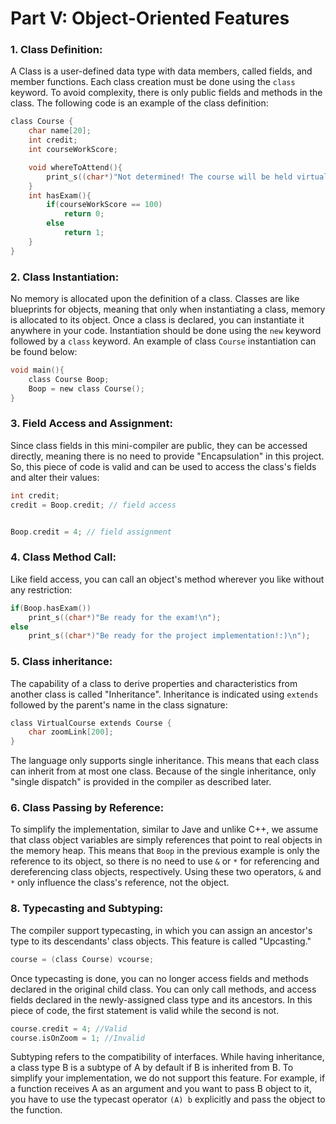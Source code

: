 # Part V: Object-Oriented Features



### 1. Class Definition: 

A Class is a user-defined data type with data members, called fields, and member functions. Each class creation must be done using the `class` keyword. To avoid complexity, there is only public fields and methods in the class. The following code is an example of the class definition:


```C
class Course {
    char name[20];
    int credit;
    int courseWorkScore;

    void whereToAttend(){
        print_s((char*)"Not determined! The course will be held virtually or in person!\n");
    }
    int hasExam(){
        if(courseWorkScore == 100)
            return 0;
        else
            return 1;
    }
}
```

### 2. Class Instantiation:

No memory is allocated upon the definition of a class. Classes are like blueprints for objects, meaning that only when instantiating a class, memory is allocated to its object. Once a class is declared, you can instantiate it anywhere in your code. Instantiation should be done using the `new` keyword followed by a `class` keyword. An example of class `Course` instantiation can be found below: 


```C
void main(){
    class Course Boop;
    Boop = new class Course();
}
```

### 3. Field Access and Assignment:

Since class fields in this mini-compiler are public, they can be accessed directly, meaning there is no need to provide "Encapsulation" in this project. So, this piece of code is valid and can be used to access the class's fields and alter their values:

```C
int credit;
credit = Boop.credit; // field access


Boop.credit = 4; // field assignment
```


### 4. Class Method Call:

Like field access, you can call an object's method wherever you like without any restriction:
```C
if(Boop.hasExam())
    print_s((char*)"Be ready for the exam!\n");
else
    print_s((char*)"Be ready for the project implementation!:)\n");
```

### 5. Class inheritance:

The capability of a class to derive properties and characteristics from another class is called "Inheritance". Inheritance is indicated using `extends` followed by the parent's name in the class signature: 
```C
class VirtualCourse extends Course {
    char zoomLink[200];
}
```
The language only supports single inheritance. This means that each class can inherit from at most one class. Because of the single inheritance, only "single dispatch" is provided in the compiler as described later.
### 6. Class Passing by Reference:

To simplify the implementation, similar to Jave and unlike C++, we assume that class object variables are simply references that point to real objects in the memory heap. This means that `Boop` in the previous example is only the reference to its object, so there is no need to use `&` or `*` for referencing and dereferencing class objects, respectively. Using these two operators, `&` and `*` only influence the class's reference, not the object.


### 8. Typecasting and Subtyping:

The compiler support typecasting, in which you can assign an ancestor's type to its descendants' class objects. This feature is called "Upcasting."
```C
course = (class Course) vcourse;
```
Once typecasting is done, you can no longer access fields and methods declared in the original child class. You can only call methods, and access fields declared in the newly-assigned class type and its ancestors. In this piece of code, the first statement is valid while the second is not.
```C
course.credit = 4; //Valid
course.isOnZoom = 1; //Invalid
```
Subtyping refers to the compatibility of interfaces. While having inheritance, a class type B is a subtype of A by default if B is inherited from B. To simplify your implementation, we do not support this feature. For example, if a function receives A as an argument and you want to pass B object to it, you have to use the typecast operator `(A) b` explicitly and pass the object to the function.

